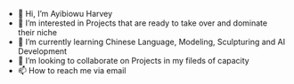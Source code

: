 - 👋 Hi, I’m Ayibiowu Harvey
- 👀 I’m interested in Projects that are ready to take over and dominate their niche
- 🌱 I’m currently learning Chinese Language, Modeling, Sculpturing and AI Development
- 💞️ I’m looking to collaborate on Projects in my fileds of capacity
- 📫 How to reach me via email

<!---
SantoHarvey/SantoHarvey is a ✨ special ✨ repository because its `README.md` (this file) appears on your GitHub profile.
You can click the Preview link to take a look at your changes.
--->
